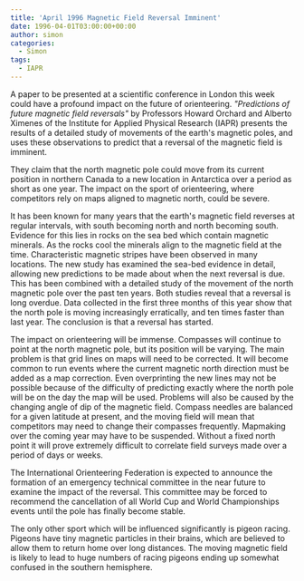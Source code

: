 ```yaml
---
title: 'April 1996 Magnetic Field Reversal Imminent'
date: 1996-04-01T03:00:00+00:00
author: simon
categories:
  - Simon
tags:
  - IAPR
---
```


A paper to be presented at a scientific conference in London this week could have a profound impact on the future of orienteering. _"Predictions of future magnetic field reversals"_ by Professors Howard Orchard and Alberto Ximenes of the Institute for Applied Physical Research (IAPR) presents the results of a detailed study of movements of the earth's magnetic poles, and uses these observations to predict that a reversal of the magnetic field is imminent.

<!--more-->

They claim that the north magnetic pole could move from its current position in northern Canada to a new location in Antarctica over a period as short as one year. The impact on the sport of orienteering, where competitors rely on maps aligned to magnetic north, could be severe.

It has been known for many years that the earth's magnetic field reverses at regular intervals, with south becoming north and north becoming south. Evidence for this lies in rocks on the sea bed which contain magnetic minerals. As the rocks cool the minerals align to the magnetic field at the time. Characteristic magnetic stripes have been observed in many locations. The new study has examined the sea-bed evidence in detail, allowing new predictions to be made about when the next reversal is due. This has been combined with a detailed study of the movement of the north magnetic pole over the past ten years. Both studies reveal that a reversal is long overdue. Data collected in the first three months of this year show that the north pole is moving increasingly erratically, and ten times faster than last year. The conclusion is that a reversal has started.

The impact on orienteering will be immense. Compasses will continue to point at the north magnetic pole, but its position will be varying. The main problem is that grid lines on maps will need to be corrected. It will become common to run events where the current magnetic north direction must be added as a map correction. Even overprinting the new lines may not be possible because of the difficulty of predicting exactly where the north pole will be on the day the map will be used. Problems will also be caused by the changing angle of dip of the magnetic field. Compass needles are balanced for a given latitude at present, and the moving field will mean that competitors may need to change their compasses frequently. Mapmaking over the coming year may have to be suspended. Without a fixed north point it will prove extremely difficult to correlate field surveys made over a period of days or weeks.

The International Orienteering Federation is expected to announce the formation of an emergency technical committee in the near future to examine the impact of the reversal. This committee may be forced to recommend the cancellation of all World Cup and World Championships events until the pole has finally become stable.

The only other sport which will be influenced significantly is pigeon racing. Pigeons have tiny magnetic particles in their brains, which are believed to allow them to return home over long distances. The moving magnetic field is likely to lead to huge numbers of racing pigeons ending up somewhat confused in the southern hemisphere.

